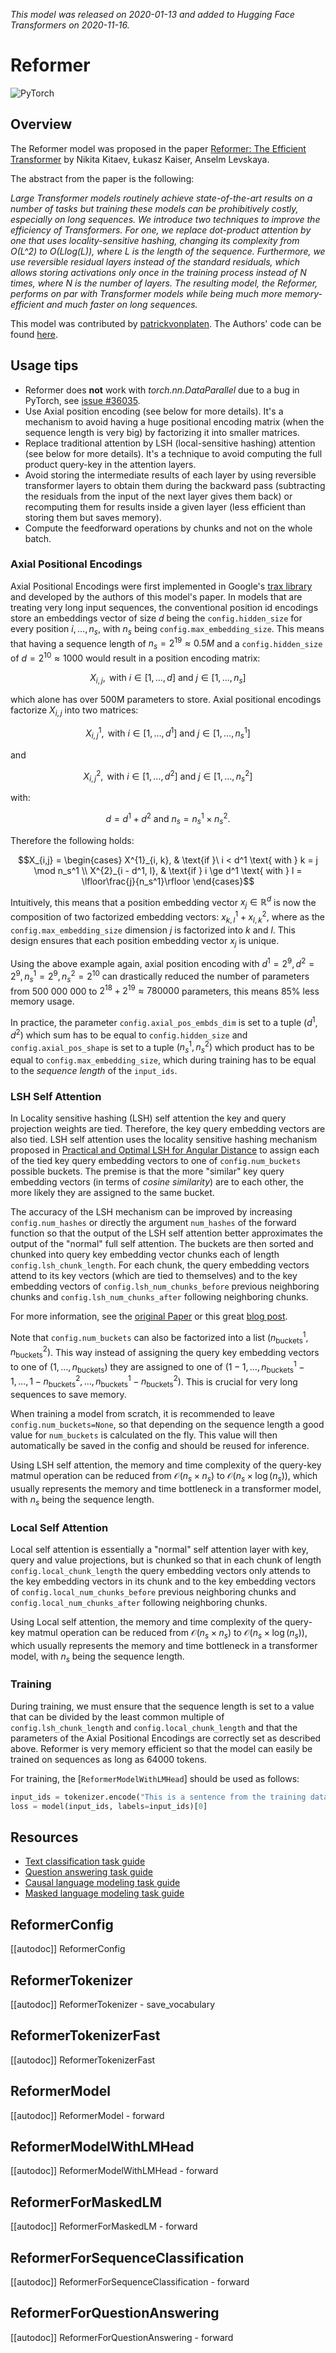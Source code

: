 <!--Copyright 2020 The HuggingFace Team. All rights reserved.

Licensed under the Apache License, Version 2.0 (the "License"); you may not use this file except in compliance with
the License. You may obtain a copy of the License at

http://www.apache.org/licenses/LICENSE-2.0

Unless required by applicable law or agreed to in writing, software distributed under the License is distributed on
an "AS IS" BASIS, WITHOUT WARRANTIES OR CONDITIONS OF ANY KIND, either express or implied. See the License for the
specific language governing permissions and limitations under the License.

⚠️ Note that this file is in Markdown but contain specific syntax for our doc-builder (similar to MDX) that may not be
rendered properly in your Markdown viewer.

-->
*This model was released on 2020-01-13 and added to Hugging Face Transformers on 2020-11-16.*

# Reformer

<div class="flex flex-wrap space-x-1">
<img alt="PyTorch" src="https://img.shields.io/badge/PyTorch-DE3412?style=flat&logo=pytorch&logoColor=white">
</div>

## Overview

The Reformer model was proposed in the paper [Reformer: The Efficient Transformer](https://huggingface.co/papers/2001.04451) by Nikita Kitaev, Łukasz Kaiser, Anselm Levskaya.

The abstract from the paper is the following:

*Large Transformer models routinely achieve state-of-the-art results on a number of tasks but training these models can
be prohibitively costly, especially on long sequences. We introduce two techniques to improve the efficiency of
Transformers. For one, we replace dot-product attention by one that uses locality-sensitive hashing, changing its
complexity from O(L^2) to O(Llog(L)), where L is the length of the sequence. Furthermore, we use reversible residual
layers instead of the standard residuals, which allows storing activations only once in the training process instead of
N times, where N is the number of layers. The resulting model, the Reformer, performs on par with Transformer models
while being much more memory-efficient and much faster on long sequences.*

This model was contributed by [patrickvonplaten](https://huggingface.co/patrickvonplaten). The Authors' code can be
found [here](https://github.com/google/trax/tree/master/trax/models/reformer).

## Usage tips

- Reformer does **not** work with *torch.nn.DataParallel* due to a bug in PyTorch, see [issue #36035](https://github.com/pytorch/pytorch/issues/36035).
- Use Axial position encoding (see below for more details). It's a mechanism to avoid having a huge positional encoding matrix (when the sequence length is very big) by factorizing it into smaller matrices.
- Replace traditional attention by LSH (local-sensitive hashing) attention (see below for more details). It's a technique to avoid computing the full product query-key in the attention layers.
- Avoid storing the intermediate results of each layer by using reversible transformer layers to obtain them during the backward pass (subtracting the residuals from the input of the next layer gives them back) or recomputing them for results inside a given layer (less efficient than storing them but saves memory).
- Compute the feedforward operations by chunks and not on the whole batch.

### Axial Positional Encodings

Axial Positional Encodings were first implemented in Google's [trax library](https://github.com/google/trax/blob/4d99ad4965bab1deba227539758d59f0df0fef48/trax/layers/research/position_encodings.py#L29)
and developed by the authors of this model's paper. In models that are treating very long input sequences, the
conventional position id encodings store an embeddings vector of size $d$ being the `config.hidden_size` for
every position $i, \ldots, n_s$, with $n_s$ being `config.max_embedding_size`. This means that having
a sequence length of $n_s = 2^{19} \approx 0.5M$ and a `config.hidden_size` of $d = 2^{10} \approx 1000$
would result in a position encoding matrix:

$$X_{i,j}, \text{ with } i \in \left[1,\ldots, d\right] \text{ and } j \in \left[1,\ldots, n_s\right]$$

which alone has over 500M parameters to store. Axial positional encodings factorize $X_{i,j}$ into two matrices:

$$X^{1}_{i,j}, \text{ with } i \in \left[1,\ldots, d^1\right] \text{ and } j \in \left[1,\ldots, n_s^1\right]$$

and

$$X^{2}_{i,j}, \text{ with } i \in \left[1,\ldots, d^2\right] \text{ and } j \in \left[1,\ldots, n_s^2\right]$$

with:

$$d = d^1 + d^2 \text{ and } n_s = n_s^1 \times n_s^2 .$$

Therefore the following holds:

$$X_{i,j} = \begin{cases}
X^{1}_{i, k}, & \text{if }\ i < d^1 \text{ with } k = j \mod n_s^1 \\
X^{2}_{i - d^1, l}, & \text{if } i \ge d^1 \text{ with } l = \lfloor\frac{j}{n_s^1}\rfloor
\end{cases}$$

Intuitively, this means that a position embedding vector $x_j \in \mathbb{R}^{d}$ is now the composition of two
factorized embedding vectors: $x^1_{k, l} + x^2_{l, k}$, where as the `config.max_embedding_size` dimension
$j$ is factorized into $k \text{ and } l$. This design ensures that each position embedding vector
$x_j$ is unique.

Using the above example again, axial position encoding with $d^1 = 2^9, d^2 = 2^9, n_s^1 = 2^9, n_s^2 = 2^{10}$
can drastically reduced the number of parameters from 500 000 000 to $2^{18} + 2^{19} \approx 780 000$ parameters, this means 85% less memory usage.

In practice, the parameter `config.axial_pos_embds_dim` is set to a tuple $(d^1, d^2)$ which sum has to be
equal to `config.hidden_size` and `config.axial_pos_shape` is set to a tuple $(n_s^1, n_s^2)$ which
product has to be equal to `config.max_embedding_size`, which during training has to be equal to the *sequence
length* of the `input_ids`.

### LSH Self Attention

In Locality sensitive hashing (LSH) self attention the key and query projection weights are tied. Therefore, the key
query embedding vectors are also tied. LSH self attention uses the locality sensitive hashing mechanism proposed in
[Practical and Optimal LSH for Angular Distance](https://huggingface.co/papers/1509.02897) to assign each of the tied key
query embedding vectors to one of `config.num_buckets` possible buckets. The premise is that the more "similar"
key query embedding vectors (in terms of *cosine similarity*) are to each other, the more likely they are assigned to
the same bucket.

The accuracy of the LSH mechanism can be improved by increasing `config.num_hashes` or directly the argument
`num_hashes` of the forward function so that the output of the LSH self attention better approximates the output
of the "normal" full self attention. The buckets are then sorted and chunked into query key embedding vector chunks
each of length `config.lsh_chunk_length`. For each chunk, the query embedding vectors attend to its key vectors
(which are tied to themselves) and to the key embedding vectors of `config.lsh_num_chunks_before` previous
neighboring chunks and `config.lsh_num_chunks_after` following neighboring chunks.

For more information, see the [original Paper](https://huggingface.co/papers/2001.04451) or this great [blog post](https://www.pragmatic.ml/reformer-deep-dive/).

Note that `config.num_buckets` can also be factorized into a list $(n_{\text{buckets}}^1,
n_{\text{buckets}}^2)$. This way instead of assigning the query key embedding vectors to one of $(1,\ldots,
n_{\text{buckets}})$ they are assigned to one of $(1-1,\ldots, n_{\text{buckets}}^1-1, \ldots,
1-n_{\text{buckets}}^2, \ldots, n_{\text{buckets}}^1-n_{\text{buckets}}^2)$. This is crucial for very long sequences to
save memory.

When training a model from scratch, it is recommended to leave `config.num_buckets=None`, so that depending on the
sequence length a good value for `num_buckets` is calculated on the fly. This value will then automatically be
saved in the config and should be reused for inference.

Using LSH self attention, the memory and time complexity of the query-key matmul operation can be reduced from
$\mathcal{O}(n_s \times n_s)$ to $\mathcal{O}(n_s \times \log(n_s))$, which usually represents the memory
and time bottleneck in a transformer model, with $n_s$ being the sequence length.

### Local Self Attention

Local self attention is essentially a "normal" self attention layer with key, query and value projections, but is
chunked so that in each chunk of length `config.local_chunk_length` the query embedding vectors only attends to
the key embedding vectors in its chunk and to the key embedding vectors of `config.local_num_chunks_before`
previous neighboring chunks and `config.local_num_chunks_after` following neighboring chunks.

Using Local self attention, the memory and time complexity of the query-key matmul operation can be reduced from
$\mathcal{O}(n_s \times n_s)$ to $\mathcal{O}(n_s \times \log(n_s))$, which usually represents the memory
and time bottleneck in a transformer model, with $n_s$ being the sequence length.

### Training

During training, we must ensure that the sequence length is set to a value that can be divided by the least common
multiple of `config.lsh_chunk_length` and `config.local_chunk_length` and that the parameters of the Axial
Positional Encodings are correctly set as described above. Reformer is very memory efficient so that the model can
easily be trained on sequences as long as 64000 tokens.

For training, the [`ReformerModelWithLMHead`] should be used as follows:

```python
input_ids = tokenizer.encode("This is a sentence from the training data", return_tensors="pt")
loss = model(input_ids, labels=input_ids)[0]
```

## Resources

- [Text classification task guide](../tasks/sequence_classification)
- [Question answering task guide](../tasks/question_answering)
- [Causal language modeling task guide](../tasks/language_modeling)
- [Masked language modeling task guide](../tasks/masked_language_modeling)

## ReformerConfig

[[autodoc]] ReformerConfig

## ReformerTokenizer

[[autodoc]] ReformerTokenizer
    - save_vocabulary

## ReformerTokenizerFast

[[autodoc]] ReformerTokenizerFast

## ReformerModel

[[autodoc]] ReformerModel
    - forward

## ReformerModelWithLMHead

[[autodoc]] ReformerModelWithLMHead
    - forward

## ReformerForMaskedLM

[[autodoc]] ReformerForMaskedLM
    - forward

## ReformerForSequenceClassification

[[autodoc]] ReformerForSequenceClassification
    - forward

## ReformerForQuestionAnswering

[[autodoc]] ReformerForQuestionAnswering
    - forward
